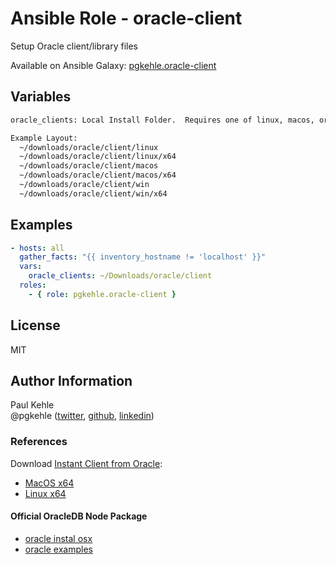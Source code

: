 # Ansible Role - oracle-client

Setup Oracle client/library files

Available on Ansible Galaxy: [pgkehle.oracle-client](https://galaxy.ansible.com/pgkehle/oracle-client)

## Variables

```bash
oracle_clients: Local Install Folder.  Requires one of linux, macos, or win, with x32 and/or x64.

Example Layout:
  ~/downloads/oracle/client/linux
  ~/downloads/oracle/client/linux/x64
  ~/downloads/oracle/client/macos
  ~/downloads/oracle/client/macos/x64
  ~/downloads/oracle/client/win
  ~/downloads/oracle/client/win/x64
```

## Examples

```yaml
- hosts: all
  gather_facts: "{{ inventory_hostname != 'localhost' }}"
  vars:
    oracle_clients: ~/Downloads/oracle/client
  roles:
    - { role: pgkehle.oracle-client }
```

## License

MIT

## Author Information

Paul Kehle  
@pgkehle ([twitter](https://twitter.com/pgkehle), [github](https://github.com/pgkehle), [linkedin](https://www.linkedin.com/in/pgkehle))

### References

Download [Instant Client from Oracle](http://www.oracle.com/technetwork/database/features/instant-client/index-097480.html):

- [MacOS x64](http://www.oracle.com/technetwork/topics/intel-macsoft-096467.html)
- [Linux x64](http://www.oracle.com/technetwork/topics/linuxx86-64soft-092277.html)

#### Official OracleDB Node Package

- [oracle instal osx](https://github.com/oracle/node-oracledb/blob/master/INSTALL.md#instosx)
- [oracle examples](https://github.com/oracle/node-oracledb/tree/master/examples)
